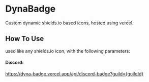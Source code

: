 # DynaBadge
Custom dynamic shields.io based icons, hosted using vercel.
## How To Use
used like any shields.io icon, with the following parameters:
#### Discord:
https://dyna-badge.vercel.app/api/discord-badge?guild={guildId}
